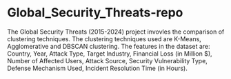 # Global_Security_Threats-repo
The Global Security Threats (2015-2024) project invovles the comparison of clustering techniques. 
The clustering techniques used are K-Means, Agglomerative and DBSCAN clustering.
The features in the dataset are: Country, Year, Attack Type, Target Industry, Financial Loss (in Million $), Number of Affected Users, Attack Source, Security Vulnerability Type, Defense Mechanism Used, Incident Resolution Time (in Hours).
